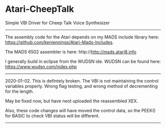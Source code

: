 # Atari-CheepTalk
Simple VBI Driver for Cheep Talk Voice Synthesizer

---

The assembly code for the Atari depends on my MADS include library here: https://github.com/kenjennings/Atari-Mads-Includes.  

The MADS 6502 assembler is here: http://http://mads.atari8.info

I generally build in eclipse from the WUDSN ide.  WUDSN can be found here: https://www.wudsn.com/index.php 

---

2020-01-02.   This is defintely broken.   The VBI is not maintaining the control variables properly.   Wrong flag testing, and wrong method of decrementing for the length.

May be fixed now, but have neot uploaded the reassembled XEX.

Also, these code changes will have moved the control data, so the PEEK() for BASIC to check VBI status will be different.

---
